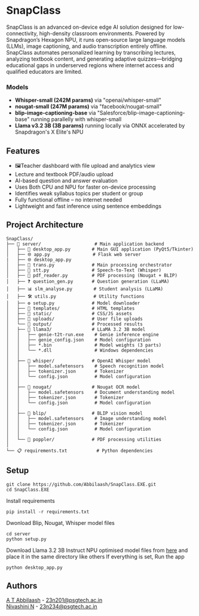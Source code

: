 # SnapClass
SnapClass is an advanced on-device edge AI solution designed for low-connectivity, high-density classroom environments. Powered by Snapdragon’s Hexagon NPU, it runs open-source large language models (LLMs), image captioning, and audio transcription entirely offline. SnapClass automates personalized learning by transcribing lectures, analyzing textbook content, and generating adaptive quizzes—bridging educational gaps in underserved regions where internet access and qualified educators are limited.

### Models
- **Whisper-small (242M params)** via "openai/whisper-small"
- **nougat-small (247M params)** via "facebook/nougat-small"
- **blip-image-captioning-base** via "Salesforce/blip-image-captioning-base" running parallelly with whisper-small
- **Llama v3.2 3B (3B params)** running locally via ONNX accelerated by Snapdragon's X Elite's NPU

## Features
- 🖼Teacher dashboard with file upload and analytics view  
- Lecture and textbook PDF/audio upload  
- AI-based question and answer evaluation
- Uses Both CPU and NPU for faster on-device processing
- Identifies weak syllabus topics per student or group  
- Fully functional offline – no internet needed  
- Lightweight and fast inference using sentence embeddings

## Project Architecture
```
SnapClass/
├── 📁 server/                    # Main application backend
│   ├── 🚀 desktop_app.py        # Main GUI application (PyQt5/Tkinter)
│   ├── 🌐 app.py                # Flask web server
|   ├── 🌐 desktop_app.py
│   ├── 🔄 trans.py              # Main processing orchestrator
│   ├── 🎤 stt.py                # Speech-to-Text (Whisper)
│   ├── 📄 pdf_reader.py         # PDF processing (Nougat + BLIP)
│   ├── ❓ question_gen.py       # Question generation (LLaMA)
│   ├── 📊 slm_analyse.py        # Student analysis (LLaMA)
│   ├── 🛠️ utils.py              # Utility functions
│   ├── ⚙️ setup.py              # Model downloader
│   ├── 📁 templates/            # HTML templates
│   ├── 🎨 static/               # CSS/JS assets
│   ├── 📁 uploads/              # User file uploads
│   └── 📁 output/               # Processed results
│   ├── 📁 llama3/               # LLaMA 3.2 3B model
│   │   ├── genie-t2t-run.exe    # Genie inference engine
│   │   ├── genie_config.json    # Model configuration
│   │   ├── *.bin                # Model weights (3 parts)
│   │   └── *.dll                # Windows dependencies
│   │
│   ├── 📁 whisper/              # OpenAI Whisper model
│   │   ├── model.safetensors    # Speech recognition model
│   │   ├── tokenizer.json       # Tokenizer
│   │   └── config.json          # Model configuration
│   │
│   ├── 📁 nougat/               # Nougat OCR model
│   │   ├── model.safetensors    # Document understanding model
│   │   ├── tokenizer.json       # Tokenizer
│   │   └── config.json          # Model configuration
│   │
│   ├── 📁 blip/                 # BLIP vision model
│   │   ├── model.safetensors    # Image understanding model
│   │   ├── tokenizer.json       # Tokenizer
│   │   └── config.json          # Model configuration
│   │
│   └── 📁 poppler/              # PDF processing utilities
│
└── 📋 requirements.txt           # Python dependencies
```

## Setup
```
git clone https://github.com/Abbilaash/SnapClass.EXE.git
cd SnapClass.EXE
```
Install requirements
```
pip install -r requirements.txt
```
Dwonload Blip, Nougat, Whisper model files
```
cd server
python setup.py
```
Download Llama 3.2 3B Instruct NPU optimised model files from [here](https://drive.google.com/drive/folders/1TfiNrZJoCg5KLYPmiixiKVCDCU2RyWw1?usp=sharing) and place it in the same directory like others
If everything is set, Run the app
```
python desktop_app.py
```



## Authors
[A T Abbilaash](https://github.com/Abbilaash) - 23n201@psgtech.ac.in 
<br/>
[Nivashini N](https://github.com/nivashini2505) - 23n234@psgtech.ac.in
